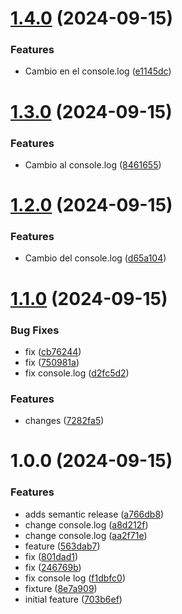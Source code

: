 # [1.4.0](https://github.com/Sergioandres08/Ejemplo-Versionado/compare/v1.3.0...v1.4.0) (2024-09-15)


### Features

* Cambio en el console.log ([e1145dc](https://github.com/Sergioandres08/Ejemplo-Versionado/commit/e1145dc2b42618dd06c8146596268bf9ba7869be))

# [1.3.0](https://github.com/Sergioandres08/Ejemplo-Versionado/compare/v1.2.0...v1.3.0) (2024-09-15)


### Features

* Cambio al console.log ([8461655](https://github.com/Sergioandres08/Ejemplo-Versionado/commit/8461655449e8d1eabd713d44e5143c4934c1fd6b))

# [1.2.0](https://github.com/Sergioandres08/Ejemplo-Versionado/compare/v1.1.0...v1.2.0) (2024-09-15)


### Features

* Cambio del console.log ([d65a104](https://github.com/Sergioandres08/Ejemplo-Versionado/commit/d65a10427108872b3766b2453a4ca3a98d1dec36))

# [1.1.0](https://github.com/Sergioandres08/Ejemplo-Versionado/compare/v1.0.0...v1.1.0) (2024-09-15)


### Bug Fixes

* fix ([cb76244](https://github.com/Sergioandres08/Ejemplo-Versionado/commit/cb762442e39fcb4d9d2df74d3f4c010258c93342))
* fix ([750981a](https://github.com/Sergioandres08/Ejemplo-Versionado/commit/750981adaba95bbc637868262e33360aaf6d8db2))
* fix console.log ([d2fc5d2](https://github.com/Sergioandres08/Ejemplo-Versionado/commit/d2fc5d2a83c24d7708e9e7b404cb328c0bf8214c))


### Features

* changes ([7282fa5](https://github.com/Sergioandres08/Ejemplo-Versionado/commit/7282fa5d40106dc6f8652e8f1c44b4d378d7276c))

# 1.0.0 (2024-09-15)


### Features

* adds semantic release ([a766db8](https://github.com/Sergioandres08/Ejemplo-Versionado/commit/a766db8a94d3c21292873a3b47b6ed1468b92fed))
* change console.log ([a8d212f](https://github.com/Sergioandres08/Ejemplo-Versionado/commit/a8d212f39bdca0b25456318ccca9475a433ff02d))
* change console.log ([aa2f71e](https://github.com/Sergioandres08/Ejemplo-Versionado/commit/aa2f71e7db183b9aa0ce2994e70d7d80eb62b89e))
* feature ([563dab7](https://github.com/Sergioandres08/Ejemplo-Versionado/commit/563dab75c9414857c0c56223ea9aa7de0f5a63a4))
* fix ([801dad1](https://github.com/Sergioandres08/Ejemplo-Versionado/commit/801dad1c56fe8c751157f5bd5bd389a57010e41e))
* fix ([246769b](https://github.com/Sergioandres08/Ejemplo-Versionado/commit/246769be488587baa60dfc7b71cc76bd75017f06))
* fix console log ([f1dbfc0](https://github.com/Sergioandres08/Ejemplo-Versionado/commit/f1dbfc0dd08d3d346fe5392322773478a8e12c46))
* fixture ([8e7a909](https://github.com/Sergioandres08/Ejemplo-Versionado/commit/8e7a9091935881e39febb3b356168529de126031))
* initial feature ([703b6ef](https://github.com/Sergioandres08/Ejemplo-Versionado/commit/703b6ef7b8baf5e07da609cd4e5e835695ce33b8))
